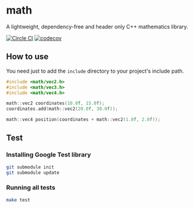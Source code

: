 # math
A lightweight, dependency-free and header only C++ mathematics library.

[![Circle CI](https://circleci.com/gh/madureira/math.svg?style=svg)](https://circleci.com/gh/madureira/math)
[![codecov](https://codecov.io/gh/madureira/math/branch/master/graph/badge.svg)](https://codecov.io/gh/madureira/math)

## How to use

You need just to add the `include` directory to your project's include path.

```c
#include <math/vec2.h>
#include <math/vec3.h>
#include <math/vec4.h>

math::vec2 coordinates(10.0f, 15.0f);
coordinates.add(math::vec2(20.0f, 30.0f));

math::vec4 position(coordinates + math::vec2(1.0f, 2.0f));
```

## Test

### Installing Google Test library

```sh
git submodule init
git submodule update
```

### Running all tests

```sh
make test
```

